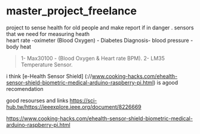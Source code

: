 # master_project_freelance
project to sense health for old people and make report if in danger .
sensors that we need for measuring heath  
heart rate -oximeter (Blood Oxygen) - Diabetes Diagnosis- blood pressure - body heat 

> 1- Max30100 - (Blood Oxygen & Heart rate BPM).
> 2- LM35 Temperature Sensor.

 i think [e-Health Sensor Shield] (://www.cooking-hacks.com/ehealth-sensor-shield-biometric-medical-arduino-raspberry-pi.html) is agood recomendation 
 
good resourses and links 
https://sci-hub.tw/https://ieeexplore.ieee.org/document/8226669

https://www.cooking-hacks.com/ehealth-sensor-shield-biometric-medical-arduino-raspberry-pi.html
